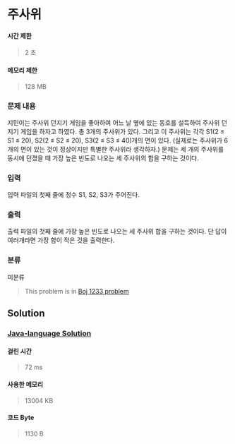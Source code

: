 # 주사위
#### 시간 제한
> 2 초
#### 메모리 제한
> 128 MB
### 문제 내용

지민이는 주사위 던지기 게임을 좋아하여 어느 날 옆에 있는 동호를 설득하여 주사위 던지기 게임을 하자고 하였다. 총 3개의 주사위가 있다. 그리고 이 주사위는 각각 S1(2 ≤ S1 ≤ 20), S2(2 ≤ S2 ≤ 20), S3(2 ≤ S3 ≤ 40)개의 면이 있다. (실제로는 주사위가 6개의 면이 있는 것이 정상이지만 특별한 주사위라 생각하자.)
문제는 세 개의 주사위를 동시에 던졌을 때 가장 높은 빈도로 나오는 세 주사위의 합을 구하는 것이다.

### 입력

입력 파일의 첫째 줄에 정수 S1, S2, S3가 주어진다.

### 출력

출력 파일의 첫째 줄에 가장 높은 빈도로 나오는 세 주사위 합을 구하는 것이다. 단 답이 여러개라면 가장 합이 작은 것을 출력한다.

### 분류
미분류
> This problem is in [Boj 1233 problem](https://www.acmicpc.net/problem/1233)

## Solution
### [Java-language Solution](./main.java)
#### 걸린 시간
> 72 ms
#### 사용한 메모리
> 13004 KB
#### 코드 Byte
> 1130 B
